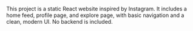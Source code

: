 <!-- Use this file to provide workspace-specific custom instructions to Copilot. For more details, visit https://code.visualstudio.com/docs/copilot/copilot-customization#_use-a-githubcopilotinstructionsmd-file -->

This project is a static React website inspired by Instagram. It includes a home feed, profile page, and explore page, with basic navigation and a clean, modern UI. No backend is included.
